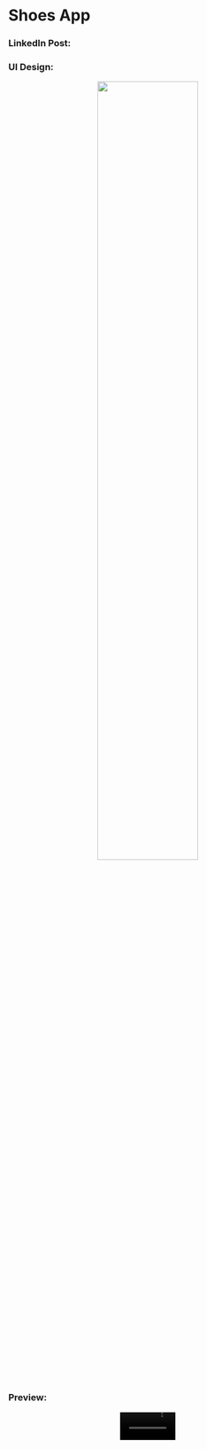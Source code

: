 # Shoes App

### LinkedIn Post:

### UI Design:
<p align="center" width="50%">
    <img width="60%" src="https://github.com/user-attachments/assets/cdd765bb-94ab-42c7-9f27-ff42880574eb">
</p>

### Preview:
<div align="center">
  <video src="https://github.com/user-attachments/assets/c6671a66-7d5b-42f9-bf38-f46680037f94" width=100/>
<div/>
